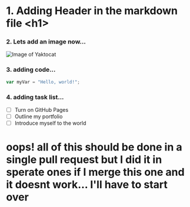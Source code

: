 # 1. Adding Header in the markdown file \<h1>
### 2. Lets add an image now...
![Image of Yaktocat](https://octodex.github.com/images/yaktocat.png)
### 3. adding code...
``` javascript
var myVar = "Hello, world!";
```
### 4. adding task list...
- [ ] Turn on GitHub Pages
- [ ] Outline my portfolio
- [ ] Introduce myself to the world

# oops! all of this should be done in a single pull request but I did it in sperate ones if I merge this one and it doesnt work... I'll have to start over
